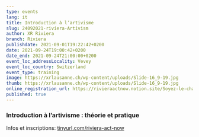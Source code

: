 ```yaml
---
type: events
lang: it
title: Introduction à l’artivisme
slug: 24092021-riviera-Artivism
author: XR Riviera
branch: Riviera
publishdate: 2021-09-01T19:22:42+0200
date: 2021-09-24T19:00:42+0200
date_end: 2021-09-24T21:00:00+0200
event_loc_addressLocality: Vevey
event_loc_country: Switzerland
event_type: training
image: https://xrlausanne.ch/wp-content/uploads/Slide-16_9-19.jpg
thumb: https://xrlausanne.ch/wp-content/uploads/Slide-16_9-19.jpg
online_registration_url: https://rivieraactnow.notion.site/Soyez-le-changement-09402a28bd774b00aa6b4a426fce416e
published: true
---
```

### Introduction à l’artivisme : théorie et pratique

Infos et inscriptions: [tinyurl.com/riviera-act-now](https://tinyurl.com/riviera-act-now?fbclid=IwAR2JcD_PLW71JtjQT7KVBNu5b2byd3u6QQUAm1eGjZlvEQm9RkSEcnh1f5k)